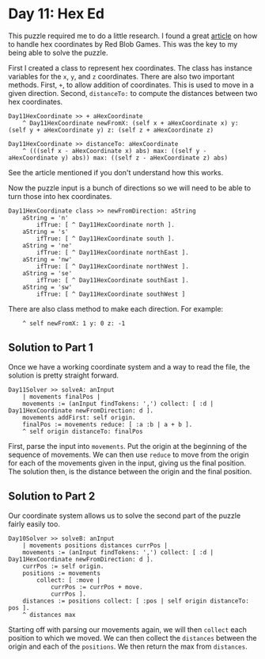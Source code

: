 # Day 11: Hex Ed

This puzzle required me to do a little research.  I found a great [article][1] on how to handle hex coordinates by Red Blob Games.  This was the key to my being able to solve the puzzle.

First I created a class to represent hex coordinates.  The class has instance variables for the `x`, `y`, and `z` coordinates.  There are also two important methods.  First, `+`, to allow addition of coordinates.  This is used to move in a given direction.  Second, `distanceTo:` to compute the distances between two hex coordinates.

```smalltalk
Day11HexCoordinate >> + aHexCoordinate
	^ Day11HexCoordinate newFromX: (self x + aHexCoordinate x) y: (self y + aHexCoordinate y) z: (self z + aHexCoordinate z)
```

```smalltalk
Day11HexCoordinate >> distanceTo: aHexCoordinate
	^ (((self x - aHexCoordinate x) abs) max: ((self y - aHexCoordinate y) abs)) max: ((self z - aHexCoordinate z) abs)
```

See the article mentioned if you don't understand how this works.

Now the puzzle input is a bunch of directions so we will need to be able to turn those into hex coordinates.

```smalltalk
Day11HexCoordinate class >> newFromDirection: aString
	aString = 'n'
		ifTrue: [ ^ Day11HexCoordinate north ].
	aString = 's'
		ifTrue: [ ^ Day11HexCoordinate south ].
	aString = 'ne'
		ifTrue: [ ^ Day11HexCoordinate northEast ].
	aString = 'nw'
		ifTrue: [ ^ Day11HexCoordinate northWest ].
	aString = 'se'
		ifTrue: [ ^ Day11HexCoordinate southEast ].
	aString = 'sw'
		ifTrue: [ ^ Day11HexCoordinate southWest ]
```

There are also class method to make each direction.  For example:

```Day11HexCoordinate class >> northEast
	^ self newFromX: 1 y: 0 z: -1
```

## Solution to Part 1

Once we have a working coordinate system and a way to read the file, the solution is pretty straight forward.

```smalltalk
Day11Solver >> solveA: anInput
	| movements finalPos |
	movements := (anInput findTokens: ',') collect: [ :d | Day11HexCoordinate newFromDirection: d ].
	movements addFirst: self origin.
	finalPos := movements reduce: [ :a :b | a + b ].
	^ self origin distanceTo: finalPos
```

First, parse the input into `movements`.  Put the origin at the beginning of the sequence of movements.  We can then use `reduce` to move from the origin for each of the movements given in the input, giving us the final position.  The solution then, is the distance between the origin and the final position.

## Solution to Part 2

Our coordinate system allows us to solve the second part of the puzzle fairly easily too.

```smalltalk
Day10Solver >> solveB: anInput
	| movements positions distances currPos |
	movements := (anInput findTokens: ',') collect: [ :d | Day11HexCoordinate newFromDirection: d ].
	currPos := self origin.
	positions := movements
		collect: [ :move | 
			currPos := currPos + move.
			currPos ].
	distances := positions collect: [ :pos | self origin distanceTo: pos ].
	^ distances max
```

Starting off with parsing our movements again, we will then `collect` each position to which we moved.  We can then collect the `distances` between the origin and each of the `positions`.  We then return the max from `distances`.


[1]: https://www.redblobgames.com/grids/hexagons/